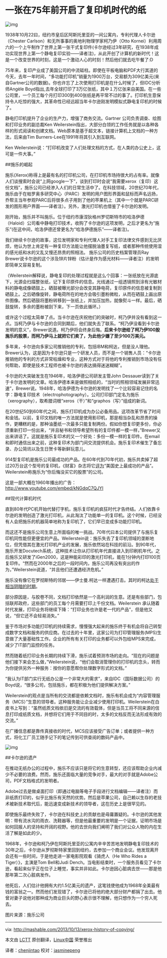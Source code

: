 一张在75年前开启了复印机时代的纸
===========================

![img](http://rack.1.mshcdn.com/media/ZgkyMDEzLzEwLzEzL2VhL1hlcm94LjM4ODIwLmpwZwpwCXRodW1iCTk1MHg1MzQjCmUJanBn/2f9f894a/5ef/Xerox.jpg)

1938年10月22曰，纽约市皇后区阿斯托里亚的一间公寓内，专利代理人卡尔逊（Chester Carlson）和无所事事的奥地利物理学家柯乃伊（Otto Kornei）利用周六的一个上午制作了世界上第一张干式复印件(卡尔逊经过3年研究，在1938年成功实现世界上第一个静电复印实验——译者注)，从此开创了计算机的新时代！这是一个改变世界的时刻，这是一个激动人心的时刻！然后他们就去吃午餐了:D

75年来，复印产业成了美国公司的中流砥柱。即使在平板电脑和PDF大行其道的今天，去年一年时间，“多功能打印机”销量为1900万台，交易额为309亿美元(来自Gartner公司的数据)。你也许忘了上次使用打印机是在什么时候了，但IDC分析师Angèle Boyd指出,去年全球打印了3万亿张纸，其中１万亿张来自美国。在一些公司里，一个员工每个月打印300到400张纸是再平常不过的事了。打印机生意保持令人吃惊的强大，其革命性已经远超当年卡尔逊刚发明模拟式静电复印机的时候了。

静电打印机提升了企业的生产力，增强了商务交流。Gartner 公司负责调查、绘图和打印业务的副总裁Ken Weilerstein指出，大部分白领的工作任务就是以各种各样的形式阅读和创建文档。Web原本是基于超文本，链接计算机上文档的一种方法，后来由Tim Burners-Lee在1991年将其引入到互联网。

Ken Weilerstein说：“打印机改变了人们处理文档的方式，在人类的办公史上，这可是一件大事。”

##施乐的崛起

施乐(Xerox)称得上是最有名的打印机公司，在打印机市场持很大的占有率。就像人们谈搜索时会说“上网google一下”，谈到打印时会说“我需要xerox（复印）这份文档”，施乐公司已经渗入人们的日常生活中了。在科技领域，20世纪70年代，施乐由于在帕罗奥多研究中心（PARC）发明的用户图形界面和鼠标而声名远扬，乔帮主当年参观PARC后将很多点子用到了他的苹果机上（其中一个就是PARC研发的图形用户界面——译者注）。另外，激光打印机也借鉴了卡尔逊的发明。

刚开始，施乐并不叫施乐。位于纽约市康涅狄格州罗切斯特市的哈洛伊德（Haloid）公司看中静电打印技术，收购了卡尔逊的这项发明，之后才更名为“施乐”(在这中间，哈洛伊德还曾更名为“哈洛伊德施乐”——译者注)。

我们继续卡尔逊的故事，这位发明家和专利代理人对手工复印法律文件感到无比厌烦，他认为世上肯定有一种复印方法能让他摆脱油墨复写纸，或者那种传统使用湿的感光纸和水的又乱又慢还昂贵的照相法。 施乐公司的历史档案管理员Ray Brewer说卡尔逊的这个涉及锌片锌粉（估计是作为感光材料——译者注）的发明即简单又容易复制。

（Weilerstein解释说，静电复印的处理过程就是这么个回事：一张纸放在光源底下，光源会扫描整张纸，记下复印原件的信息。光线通过一组透镜照到涂有光敏材料的静电成像硒鼓上，硒鼓被曝光部分会改变其静电荷，复印原件的信息被复制到硒鼓上。之后硒像旋转，静电荷所在的地方会吸引墨粉微粒，从而在硒鼓上画出原件图像。然后硒鼓将墨粉转移到一张纸上，并加压加热，就像熨斗一样。最后，硒鼓旋转，多余的墨粉被刮下来，下一页依此循环。）

或许这个过程太简单了点。当卡尔逊在庆祝他们的突破时，柯乃伊并没有看到这一点。当柯乃伊与卡尔逊的合同到期后，他们就失去了联系。“柯乃伊没看到卡尔逊发明的意义”，Brewer说道。柯乃伊将会终身后悔。**后来卡尔逊给了柯乃伊100股施乐的股票，而柯乃伊马上就把它们卖了，为此他少嫌了至少100万美元。**

多年来，卡尔逊向多家公司推销他的专利，包括IBM和柯达，但是没人理他。Brewer认为，这是因为卡尔逊只是一个研发人员，而不是一个销售人员：“卡尔逊推销他的专利的方式非常枯燥和专业，这种方式对于将他的专利推销到市场没有任何帮助，即使是技术工程师也被卡尔逊的表达搞得迷迷糊糊”。

卡尔逊的大突破发生在1946年，哈洛伊德公司研发主管John Dessauer读到了关于卡尔逊发明的文章。哈洛伊德本来是做照相纸的，“当时的照相领域发展非常迅速”，Brewer说。1948年，哈洛伊德为卡尔逊的发明找了一个比较容易记住的名字：静电复印技术（electrophotography）。公司打印部门定名为施乐（xerography），取希腊词根“xeros（干）”和“graphos（写）”组成的新词。

在20世纪50到60年代之间，施乐打印机成为办公必备用品。这项改革节省了时间和金钱。以前，复印文档的唯一方法就是使用影印机，那是相当杂乱和昂贵的操作，更糟糕的是，那种油墨纸一次最多只能复制两份。假如你想复印更多份，你必须重新打印一份出来，“并且秘书和领导希望所有的复印件都一模一样，”Brewer又出来讲话了。这就是施乐复印术的又一个好处：多份一模一样的复印件。在email和即时通信出来之前，这种复印术为部门间交流提供机会。施乐复印术催生了备忘录、办公简讯以及生日贺卡等新鲜玩意儿。

914型复印机是施乐公司最成功的产品。在60年代到70年代初，施乐共卖掉了超过20万台这个型号的复印机，《财富》杂志将它[评为][1]“美国史上最成功的产品”。Weilerstein称施乐为“你后悔没买它的股票”的公司。

这是一部大概在1960年播出的广告：http://www.youtube.com/embed/kNGdqC7QJYI

##现代计算机时代

直到80年代PC机开始代替打字机，施乐复印机的疯狂时代才告终结。人们依靠卡尔逊的发明创造了激光打印机，从此淘汰了功能单一的复印机。这个时候，已经没有人会把施乐的机器简单地称为复印机了，它们早已变成多功能打印机。

而这还不是施乐公司生意上所面临的唯一挑战。70年代曰本公司提供了与施乐复印机同性能但更便宜的产品。Weilerstein说：施乐失去了复印机领域的垄断地位，但凭借其在激光打印机产业的发展，施乐依然站在科技的前沿。到90年代，施乐开发Docutech系统，这种技术让你从打印机年代直接进入到印刷机年代。之后施乐又研发了iGen2000，这是种能彩印的激光打印机，能在1分钟内打印100页复印件。“然而在2000年之后的一段时间内，施乐公司再没有突出的作为，”Weilerstein说道，“并且他们还遭遇经济危机。”

施乐没有像它在罗彻斯特的邻居——伊士曼.柯达一样遭遇打击。其时的柯达[处于相当阴暗的时期][2]。

部分原因是，与胶卷不同，文档打印依然是一个高利润的生意。还是有些部门，包括联邦政府，这些部门的员工每个月需要打印上千份文档。Weilerstein 承认随着时代发展，打印业务将继续下降：“打印业务也许是老一代的产品”，但是他又说，“但它还不会轻易消失。”

鉴于市场对多功能打印机的持续需求，慢慢强大起来的施乐终于有机会将自己转型成数字文档和服务的供应商。在过去的十年里，这家公司为打印管理服务(MPS)生意做了大量基础性工作。企业的所有有关打印的业务都可以外包给MPS来完成，减少了IT部门监控的任务。

然而随着纸打印业务长期的持续下滑，施乐试着预测市场的走向。“现在的问题是他们接下来会怎么做，”Weilerstein说，“他们会取消管理你的打印机的念头，转而为你提供另外一种服务：按你的意愿帮你处理数字形式的文档。”

“我认为IT部门实行无纸办公是一个非常大的需求”，来自IDC（国际数据公司）的Boyd说，“很多公司，包括施乐，都在积极为他们提供解决方案。”

Weilerstein的观点是当所有的交流都是依赖文档时，施乐有机会成为“内容管理服务（MCS）”生意的领导者。这种服务能让企业减少使用打印机。Weilerstein在白皮书上写到：“虽然纸质文档依旧是交流的有效载体，但是当员工将不同来源的信息打印成纸质文档，并想将它们用于不同目的时，太多的文档反而无法形成有效的交流。”

在广播信息都是靠传真接收的时代，MCS应该接受广告订单；或者提供一种方式，将化工厂员工随手记下的笔记传到可供查阅的数码产品中。

![img](http://rack.3.mshcdn.com/media/ZgkyMDEzLzEwLzExLzUwL0NoZXN0ZXJDYXJsLjAyZTI2LmpwZwpwCXRodW1iCTEyMDB4OTYwMD4/a1da164c/352/Chester-Carlson.jpg)

##卡尔逊的遗产

在推动无纸办公的过程中，施乐不应该只是将它的生意转型，还应该帮助企业内减少不必要的浪费。然而，施乐还面临大量的竞争对手，最大的对手就是Adobe公司，PDF文档格式的发明者。

Adobe过去是做桌面打印（即通过电脑等电子手段进行文档编辑——译者注）而非纸质打印的，似乎比施乐有天然的优势。然后是苹果公司，自己赖以生存的老技术被新技术取代后，能迅速变成新技术的领导者，这在历史上是很罕见的。

即使施乐最终失败了，卡尔逊在科技史上的贡献也是毋庸置疑的。卡尔逊的其他发明：带有流水沟的雨衣、洗鞋器等，但是他最重要的发明是一个证据，证明市场是如何回报人的坚持和开阔的视野。他的去世向我们阐明了我们对公众人物的内在生活了解是如此的少。

1968年，卡尔逊和柯乃伊在阿斯托里亚的公寓内辛辛苦苦地发明静电复印技术的30年之后，卡尔逊从罗彻斯特家里回到纽约，去参加一个商业会议。他发现离开会还有一些时间，于是他走进一家电影院观看《骑虎人（He Who Rides a Tiger）》，主演是Tom Bell和Judi Dench。当电影结束时，一个服务员看见了卡尔逊，看起来似乎正在位子上睡觉，事实并非如此。卡尔逊因心脏病去世——那是他那年第二次心脏病发作。

他死后，人们估计他拥有大约1.5亿美元的遗产，这笔钱使他成为1968年全美最有钱的富翁之一。然而他们发现错了，卡尔逊已将他的绝大部分财产都捐了出去。他曾对妻子说他对那种成为商业巨头的野心表示很不理解，他只想作为一个穷人死去。

图片来源：施乐公司

---

via: http://mashable.com/2013/10/13/xerox-history-of-copying/

本文由 [LCTT](https://github.com/LCTT/TranslateProject) 原创翻译，[Linux中国](http://linux.cn/) 荣誉推出

译者：[chenjintao](https://github.com/chenjintao) 校对：[jasminepeng](https://github.com/jasminepeng)


[1]:http://money.cnn.com/2010/01/21/technology/xerox_copiers.fortune/index.htm

[2]:http://www.usatoday.com/story/money/business/2013/09/03/kodak-bankruptcy-ends/2759965/

